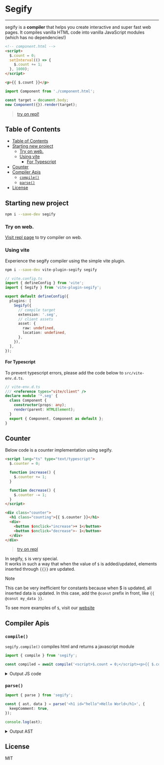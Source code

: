 <h1>Segify</h1>

---

segify is a **compiler** that helps you create interactive and super fast web pages.
It compiles vanilla HTML code into vanilla JavaScript modules (which has no dependencies!)

```html
<!-- component.html -->
<script>
  $.count = 0;
  setInterval(() => {
    $.count += 1;
  }, 1000);
</script>

<p>{{ $.count }}</p>
```

```ts
import Component from './component.html';

const target = document.body;
new Component({}).render(target);
```

> [try on repl!](<https://segify.vercel.app/repl.html#%3Cscript%3E%0A%20%20$.count%20=%200;%0A%20%20setInterval(()%20=%3E%20%7B%0A%20%20%20%20$.count%20+=%201;%0A%20%20%7D,%201000);%0A%3C/script%3E%0A%3Cp%3E%7B%7B$.count%7D%7D%3C/p%3E%0A>)

## Table of Contents

- [Table of Contents](#table-of-contents)
- [Starting new project](#starting-new-project)
  - [Try on web.](#try-on-web)
  - [Using vite](#using-vite)
    - [For Typescript](#for-typescript)
- [Counter](#counter)
- [Compiler Apis](#compiler-apis)
  - [`compile()`](#compile)
  - [`parse()`](#parse)
- [License](#license)

## Starting new project

```bash
npm i --save-dev segify
```

### Try on web.

[Visit repl page](https://segify.vercel.app/repl.html) to try compiler on web.

### Using vite

Experience the segify compiler using the simple vite plugin.

```bash
npm i --save-dev vite-plugin-segify segify
```

```ts
// vite.config.ts
import { defineConfig } from 'vite';
import { Segify } from 'vite-plugin-segify';

export default defineConfig({
  plugins: [
    Segify({
      // compile target
      extension: '.seg',
      // client assets
      asset: {
        raw: undefined,
        location: undefined,
      },
    }),
  ],
});
```

#### For Typescript

To prevent typescript errors, please add the code below to `src/vite-env.d.ts`.

```ts
// vite-env.d.ts
/// <reference types="vite/client" />
declare module '*.seg' {
  class Component {
    constructor(props: any);
    render(parent: HTMLElement);
  }
  export { Component, Component as default };
}
```

## Counter

Below code is a counter implementation using segify.

```html
<script lang="ts" type="text/typescript">
  $.counter = 0;

  function increase() {
    $.counter += 1;
  }

  function decrease() {
    $.counter -= 1;
  }
</script>

<div class="counter">
  <h1 class="counting">{{ $.counter }}</h1>
  <div>
    <button $onclick="increase">+ 1</button>
    <button $onclick="decrease">- 1</button>
  </div>
</div>
```

> [try on repl](<https://segify.vercel.app/repl.html#%3Cscript%3E%0A%20%20$.counter%20=%200;%0A%0A%20%20function%20increase()%20%7B%0A%20%20%20%20$.counter%20+=%201;%0A%20%20%7D%0A%0A%20%20function%20decrease()%20%7B%0A%20%20%20%20$.counter%20-=%201;%0A%20%20%7D%0A%3C/script%3E%0A%0A%3Cdiv%20class=%22counter%22%3E%0A%20%20%3Ch1%20class=%22counting%22%3E%7B%7B%20$.counter%20%7D%7D%3C/h1%3E%0A%20%20%3Cdiv%3E%0A%20%20%20%20%3Cbutton%20$onclick=%22increase%22%3E+%201%3C/button%3E%0A%20%20%20%20%3Cbutton%20$onclick=%22decrease%22%3E-%201%3C/button%3E%0A%20%20%3C/div%3E%0A%3C/div%3E>)

In segify, `$` is very special.  
It works in such a way that when the value of `$` is added/updated, elements inserted through `{{}}` are updated.

> [!NOTE]
> This can be very inefficient for constants because when $ is updated, all inserted data is updated. In this case, add the `@const` prefix in front, like `{{ @const my_data }}`.

To see more examples of `$`, visit our [website](https://segify.vercel.app/#usage-s)

## Compiler Apis

### `compile()`

`segify.compile()` compiles html and returns a javascript module

```ts
import { compile } from 'segify';

const compiled = await compile('<script>$.count = 0;</script><p>{{ $.count }}</p>');
```

<details>
<summary>Output JS code</summary>

> ```js
> var $$cc = (t, a, c = [], $$DEV_PROPS = {}) => {
>  a.children = [].concat(...c);
>  for (const key in a) {
>    if (Array.isArray(a[key]) && a[key].length === 2 && Array.isArray(a[key][0]) && typeof a[key][1] === "string") {
>       let [data, original] = a[key];
>       for (const att of data) {
>         original = original.replace(att, $$DEV_PROPS[att]());
>       }
>       a[key] = original;
>     }
>   }
>   const component = new t(a);
>   const cs = component.$$components();
>   component.$$stylesheet();
>   component.$$event();
>   return cs;
> };
> var $$ce = (t, a, c = [], $$DEV_PROPS = {}) => {
>   if (typeof t !== "string") return $$cc(t, a, c, $$DEV_PROPS);
>   const component = document.createElement(t);
>   for (const key in a) {
>     if (Array.isArray(a[key])) {
>       let [data, original] = a[key];
>       for (const att of data) {
>         original = original.replace(att, $$DEV_PROPS[att]());
>       }
>       component.setAttribute(key, original);
>     } else {
>       component.setAttribute(key, a[key]);
>     }
>   }
>   for (const child of c) {
>     Array.isArray(child) && child.forEach((ct) => {
>       component.appendChild(ct);
>     });
>     $$isElement(child) && component.appendChild(child);
>   }
>   return component;
> };
> var $$ct = (t) => document.createTextNode(t);
> var $$cd = (t, s = true, $$subscribe = []) => {
>   const returnWrapping = (v) => {
>     if (Array.isArray(v)) {
>       return v;
>     }
>     return [v];
>   };
>   const $$output = t();
>   if (Array.isArray($$output)) {
>     return returnWrapping($$output);
>   }
>   const subscriber = document.createTextNode($$output);
>   s && $$subscribe.push([subscriber, t]);
>   return returnWrapping(subscriber);
> };
> function $$isElement(element) {
>   if (window.__env__ === "ssr") {
>     return element?.__component__;
>   }
>   return element instanceof Element || element instanceof HTMLDocument || element instanceof Text;
> }
> var $$mount = (target, onMount, el) => {
>   if (target) {
>     target = el;
>   }
>   if (onMount) {
>     onMount(el);
>   }
>   return el;
> };
> window.$$$$ = {
>   $$cc,
>   $$ce,
>   $$ct,
>   $$cd,
>   $$isElement,
>   $$mount
> };
>
> /*scripts*/
>
> class Component {
>     $$subscribe=[];
>   constructor(props) {
>     var $$subscribe = [];
>     var $$events=[];
>     var $ = new Proxy(
>       {__props__: {}},
>       {
>         set(target, prop, value, receiver) {
>           target[prop] = value;
>           for (const subscriber of $$subscribe) {
>             const s = subscriber[0].nodeValue=subscriber[1]();
>           }
>           return true;
>         },
>       }
>     );
>     for (const prop of Object.keys(props)) {
>       $[prop] = props[prop];
>     }
>     this.$ = $;
>     this.$$events=$$events;
>     this.$$subscribe=$$subscribe;
>   }
>
>   $$components() {
>     const {$, $$events, $$subscribe} = this;
>     var $$DEV_PROPS={
> 	"$0$":()=>( $.count )
> };
>     this.$$DEV_PROPS=$$DEV_PROPS;
>     $.count = 0;;
>
>     return [$$ce("script",{},[], this.$$DEV_PROPS),$$ce("p",{},[...$$cd($$DEV_PROPS["$0$"],true, this.> $$subscribe)], this.$$DEV_PROPS)];
>   }
>
>   $$stylesheet() {
>     var stylesheet = document.createElement('style');
>     stylesheet.innerHTML = "";
>
>     return stylesheet;
>   }
>
>   $$event() {
>     for (const evt of this.$$events) {
>       evt[1].addEventListener(evt[0], evt[2])
>     }
>   }
>
>   render(root) {
>     document.head.appendChild(this.$$stylesheet());
>     for (const component of [].concat(...this.$$components())) {
>       $$isElement(component)&&root.appendChild(component);
>     }
>     this.$$event();
>   }
> }
> ```

</details>

### `parse()`

```ts
import { parse } from 'segify';

const { ast, data } = parse('<h1 id="hello">Hello World</h1>', {
  keepComment: true,
});

console.log(ast);
```

<details><summary>Output AST</summary>

> ```json
> {
>   "type": "fragment",
>   "attributes": {},
>   "children": [
>     {
>       "type": "element",
>       "tag": "h1",
>       "attributes": { "id": "hello" },
>       "children": [
>         {
>           "type": "text",
>           "attributes": {},
>           "children": [],
>           "text": "Hello World",
>           "value": null,
>           "position": { "start": -1, "end": -1 }
>         }
>       ],
>       "text": null,
>       "value": null,
>       "position": { "start": 14, "end": 30 },
>       "raw": "Hello World"
>     }
>   ],
>   "text": null,
>   "value": null,
>   "position": { "start": -1, "end": -1 }
> }
> ```

</details>

## License

MIT

